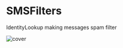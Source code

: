# SMSFilters
IdentityLookup making messages spam filter

![cover](https://user-images.githubusercontent.com/6329656/29248735-03003480-8052-11e7-9456-ab5f2ad51b34.png)
